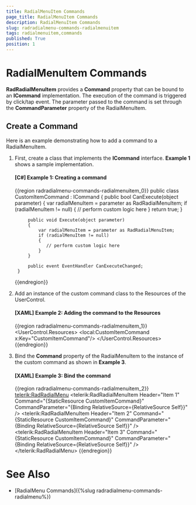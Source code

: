 ```yaml
---
title: RadialMenuItem Commands
page_title: RadialMenuItem Commands
description: RadialMenuItem Commands
slug: radradialmenu-commands-radialmenuitem
tags: radialmenuitem,commands
published: True
position: 1
---
```


# RadialMenuItem Commands

__RadRadialMenuItem__ provides a __Command__ property that can be bound to an __ICommand__ implementation. The execution of the command is triggered by click/tap event. The parameter passed to the command is set through the __CommandParameter__ property of the RadialMenuItem.        

## Create a Command

Here is an example demonstrating how to add a command to a RadialMenuItem.

1. First, create a class that implements the __ICommand__ interface. __Example 1__ shows a sample implementation.          

	#### __[C#] Example 1: Creating a command__

	{{region radradialmenu-commands-radialmenuitem_0}}
		public class CustomItemCommand : ICommand
		{
			public bool CanExecute(object parameter)
			{
				var radialMenuItem = parameter as RadRadialMenuItem;
				if (radialMenuItem != null)
				{
				   // perform custom logic here
				}
				return true;
			}
		
			public void Execute(object parameter)
			{
				var radialMenuItem = parameter as RadRadialMenuItem;
				if (radialMenuItem != null)
				{
				   // perform custom logic here                
				}
			}
		
			public event EventHandler CanExecuteChanged;
		}    
	{{endregion}}

1. Add an instance of the custom command class to the Resources of the UserControl.

	#### __[XAML] Example 2: Adding the command to the Resources__

	{{region radradialmenu-commands-radialmenuitem_1}}
		<UserControl.Resources>
			<local:CustomItemCommand x:Key="CustomItemCommand"/>
		</UserControl.Resources>
	{{endregion}}

1. Bind the __Command__ property of the RadialMenuItem to the instance of the custom command as shown in __Example 3__.          

	#### __[XAML] Example 3: Bind the command__

	{{region radradialmenu-commands-radialmenuitem_2}}
		<telerik:RadRadialMenu>
			<telerik:RadRadialMenuItem Header="Item 1" Command="{StaticResource CustomItemCommand}" 
					CommandParameter="{Binding RelativeSource={RelativeSource Self}}" />
			<telerik:RadRadialMenuItem Header="Item 2" Command="{StaticResource CustomItemCommand}" 
					CommandParameter="{Binding RelativeSource={RelativeSource Self}}" />
			<telerik:RadRadialMenuItem Header="Item 3" Command="{StaticResource CustomItemCommand}" 
					CommandParameter="{Binding RelativeSource={RelativeSource Self}}" />
		</telerik:RadRadialMenu>
	{{endregion}}

# See Also

 * [RadialMenu Commands]({%slug radradialmenu-commands-radialmenu%})
